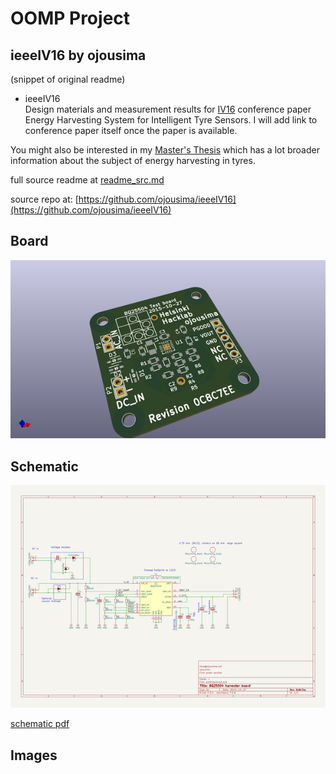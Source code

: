 # OOMP Project  
## ieeeIV16  by ojousima  
  
(snippet of original readme)  
  
- ieeeIV16  
Design materials and measurement results for [IV16](http://iv2016.org/) conference paper Energy Harvesting System for Intelligent Tyre Sensors. I will add link to conference paper itself once the paper is available.  
  
You might also be interested in my [Master's Thesis](https://github.com/ojousima/thesis) which has a lot broader information about the subject of energy harvesting in tyres.  
  
  
  
  full source readme at [readme_src.md](readme_src.md)  
  
source repo at: [https://github.com/ojousima/ieeeIV16](https://github.com/ojousima/ieeeIV16)  
## Board  
  
[![working_3d.png](working_3d_600.png)](working_3d.png)  
## Schematic  
  
[![working_schematic.png](working_schematic_600.png)](working_schematic.png)  
  
[schematic pdf](working_schematic.pdf)  
## Images  
